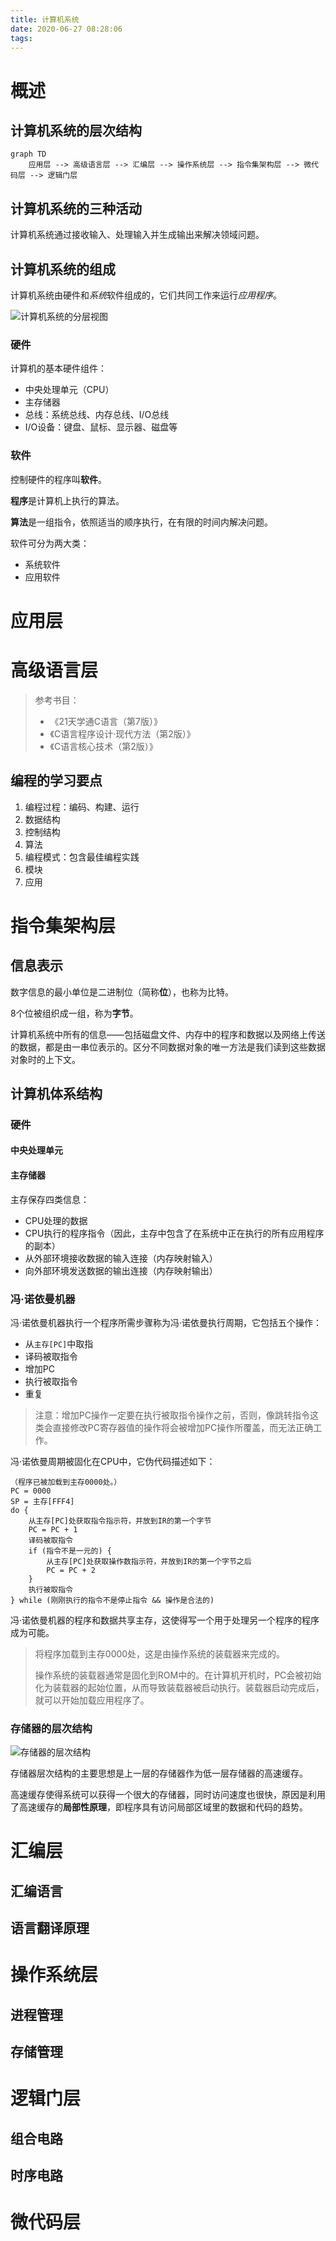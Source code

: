 ```yaml
---
title: 计算机系统
date: 2020-06-27 08:28:06
tags:
---
```


# 概述

## 计算机系统的层次结构

```mermaid
graph TD
    应用层 --> 高级语言层 --> 汇编层 --> 操作系统层 --> 指令集架构层 --> 微代码层 --> 逻辑门层
```

## 计算机系统的三种活动

计算机系统通过接收输入、处理输入并生成输出来解决领域问题。

## 计算机系统的组成

计算机系统由硬件和*系统*软件组成的，它们共同工作来运行*应用程序*。

![计算机系统的分层视图](计算机系统/计算机系统的分层视图.png)

### 硬件

计算机的基本硬件组件：

- 中央处理单元（CPU）
- 主存储器
- 总线：系统总线、内存总线、I/O总线
- I/O设备：键盘、鼠标、显示器、磁盘等

### 软件

控制硬件的程序叫**软件**。

**程序**是计算机上执行的算法。

**算法**是一组指令，依照适当的顺序执行，在有限的时间内解决问题。

软件可分为两大类：

- 系统软件
- 应用软件

# 应用层

# 高级语言层

> 参考书目：
>
> - 《21天学通C语言（第7版）》
> - 《C语言程序设计·现代方法（第2版）》
> - 《C语言核心技术（第2版）》

## 编程的学习要点

1. 编程过程：编码、构建、运行
2. 数据结构
3. 控制结构
4. 算法
5. 编程模式：包含最佳编程实践
6. 模块
7. 应用

# 指令集架构层

## 信息表示

数字信息的最小单位是二进制位（简称**位**），也称为比特。

8个位被组织成一组，称为**字节**。

计算机系统中所有的信息——包括磁盘文件、内存中的程序和数据以及网络上传送的数据，都是由一串位表示的。区分不同数据对象的唯一方法是我们读到这些数据对象时的上下文。

## 计算机体系结构

### 硬件

#### 中央处理单元

#### 主存储器

主存保存四类信息：

- CPU处理的数据
- CPU执行的程序指令（因此，主存中包含了在系统中正在执行的所有应用程序的副本）
- 从外部环境接收数据的输入连接（内存映射输入）
- 向外部环境发送数据的输出连接（内存映射输出）

### 冯·诺依曼机器

冯·诺依曼机器执行一个程序所需步骤称为冯·诺依曼执行周期，它包括五个操作：

- 从`主存[PC]`中取指
- 译码被取指令
- 增加PC
- 执行被取指令
- 重复

> 注意：增加PC操作一定要在执行被取指令操作之前，否则，像跳转指令这类会直接修改PC寄存器值的操作将会被增加PC操作所覆盖，而无法正确工作。

冯·诺依曼周期被固化在CPU中，它伪代码描述如下：

```
（程序已被加载到主存0000处。）
PC = 0000
SP = 主存[FFF4]
do {
	从主存[PC]处获取指令指示符，并放到IR的第一个字节
	PC = PC + 1
	译码被取指令
	if (指令不是一元的) {
		从主存[PC]处获取操作数指示符，并放到IR的第一个字节之后
		PC = PC + 2
	}
	执行被取指令
} while (刚刚执行的指令不是停止指令 && 操作是合法的)
```

冯·诺依曼机器的程序和数据共享主存，这使得写一个用于处理另一个程序的程序成为可能。

> 将程序加载到主存0000处，这是由操作系统的装载器来完成的。
>
> 操作系统的装载器通常是固化到ROM中的。在计算机开机时，PC会被初始化为装载器的起始位置，从而导致装载器被启动执行。装载器启动完成后，就可以开始加载应用程序了。

### 存储器的层次结构

![存储器的层次结构](计算机系统/存储器的层次结构.png)

存储器层次结构的主要思想是上一层的存储器作为低一层存储器的高速缓存。

高速缓存使得系统可以获得一个很大的存储器，同时访问速度也很快，原因是利用了高速缓存的**局部性原理**，即程序具有访问局部区域里的数据和代码的趋势。

# 汇编层

## 汇编语言

## 语言翻译原理

# 操作系统层

## 进程管理

## 存储管理

# 逻辑门层

## 组合电路

## 时序电路

# 微代码层